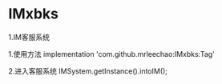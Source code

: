# IMxbks
1.IM客服系统

1.使用方法
 implementation 'com.github.mrleechao:IMxbks:Tag'
 
2.进入客服系统
  IMSystem.getInstance().intoIM();
